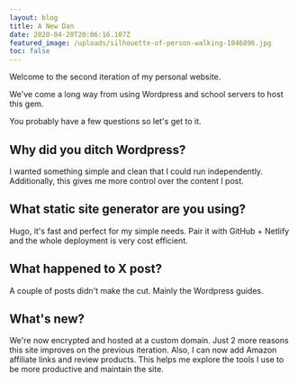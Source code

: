 ```yaml
---
layout: blog
title: A New Dan
date: 2020-04-20T20:06:16.107Z
featured_image: /uploads/silhouette-of-person-walking-1046896.jpg
toc: false
---
```

Welcome to the second iteration of my personal website.

We've come a long way from using Wordpress and school servers to host this gem. 

You probably have a few questions so let's get to it.

## **Why did you ditch Wordpress?**

I wanted something simple and clean that I could run independently. Additionally, this gives me more control over the content I post.

## What static site generator are you using?

Hugo, it's fast and perfect for my simple needs. Pair it with GitHub + Netlify and the whole deployment is very cost efficient. 

## What happened to X post?

A couple of posts didn't make the cut. Mainly the Wordpress guides.

## What's new?

We're now encrypted and hosted at a custom domain. Just 2 more reasons this site improves on the previous iteration. Also, I can now add Amazon affiliate links and review products. This helps me explore the tools I use to be more productive and maintain the site.
